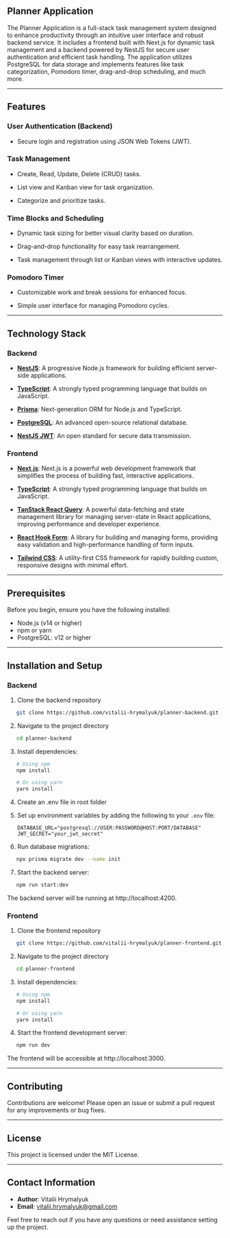 ## Planner Application

The Planner Application is a full-stack task management system designed to enhance productivity through an intuitive user interface and robust backend service. It includes a frontend built with Next.js for dynamic task management and a backend powered by NestJS for secure user authentication and efficient task handling. The application utilizes PostgreSQL for data storage and implements features like task categorization, Pomodoro timer, drag-and-drop scheduling, and much more.

---

## Features

### User Authentication (Backend)

- Secure login and registration using JSON Web Tokens (JWT).

### Task Management

- Create, Read, Update, Delete (CRUD) tasks.

- List view and Kanban view for task organization.

- Categorize and prioritize tasks.

### Time Blocks and Scheduling

- Dynamic task sizing for better visual clarity based on duration.

- Drag-and-drop functionality for easy task rearrangement.

- Task management through list or Kanban views with interactive updates.

### Pomodoro Timer

- Customizable work and break sessions for enhanced focus.

- Simple user interface for managing Pomodoro cycles.

---

## Technology Stack

### Backend

- **[NestJS](https://docs.nestjs.com/)**: A progressive Node.js framework for building efficient server-side applications.

- **[TypeScript](https://www.typescriptlang.org/docs/)**: A strongly typed programming language that builds on JavaScript.

- **[Prisma](https://www.prisma.io/docs/getting-started)**: Next-generation ORM for Node.js and TypeScript.

- **[PostgreSQL](https://www.postgresql.org/docs/)**: An advanced open-source relational database.

- **[NestJS JWT](https://docs.nestjs.com/security/authentication)**: An open standard for secure data transmission.

### Frontend

- **[Next.js](https://nextjs.org/docs)**: Next.js is a powerful web development framework that simplifies the process of building fast, interactive applications.

- **[TypeScript](https://www.typescriptlang.org/docs/)**: A strongly typed programming language that builds on JavaScript.

- **[TanStack React Query](https://tanstack.com/query/v5/docs/react/overview)**: A powerful data-fetching and state management library for managing server-state in React applications, improving performance and developer experience.

- **[React Hook Form](https://react-hook-form.com/get-started)**: A library for building and managing forms, providing easy validation and high-performance handling of form inputs.

- **[Tailwind CSS](https://tailwindcss.com/docs/installation)**: A utility-first CSS framework for rapidly building custom, responsive designs with minimal effort.

---

## Prerequisites

Before you begin, ensure you have the following installed:

- Node.js (v14 or higher)
- npm or yarn
- PostgreSQL: v12 or higher

---

## Installation and Setup

### Backend

1. Clone the backend repository

```bash
   git clone https://github.com/vitalii-hrymalyuk/planner-backend.git
```

2. Navigate to the project directory

```bash
   cd planner-backend
```

3. Install dependencies:

```bash
   # Using npm
   npm install

   # Or using yarn
   yarn install
```

4. Create an .env file in root folder
5. Set up environment variables by adding the following to your `.env` file:

   ```env
   DATABASE_URL="postgresql://USER:PASSWORD@HOST:PORT/DATABASE"
   JWT_SECRET="your_jwt_secret"

   ```

6. Run database migrations:

```bash
   npx prisma migrate dev --name init
```

7. Start the backend server:

```bash
   npm run start:dev
```

The backend server will be running at http://localhost:4200.

### Frontend

1. Clone the frontend repository

```bash
   git clone https://github.com/vitalii-hrymalyuk/planner-frontend.git
```

2. Navigate to the project directory

```bash
   cd planner-frontend
```

3. Install dependencies:

```bash
   # Using npm
   npm install

   # Or using yarn
   yarn install
```

4. Start the frontend development server:

```bash
   npm run dev

```

The frontend will be accessible at http://localhost:3000.

---

## Contributing

Contributions are welcome! Please open an issue or submit a pull request for any improvements or bug fixes.

---

## License

This project is licensed under the MIT License.

---

## Contact Information

- **Author**: Vitalii Hrymalyuk
- **Email**: [vitalii.hrymalyuk@gmail.com](mailto:vitalii.hrymalyuk@gmail.com)

Feel free to reach out if you have any questions or need assistance setting up the project.
